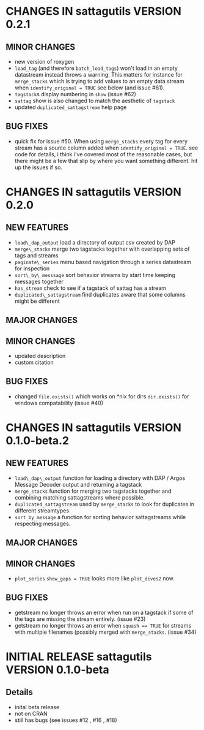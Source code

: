 # CHANGES IN sattagutils VERSION 0.2.1

## MINOR CHANGES
- new version of roxygen
- `load_tag` (and therefore `batch_load_tags`) won't load in an empty datastream instead throws a warning. This matters for instance for `merge_stacks` which is trying to add values to an empty data stream when `identify_original = TRUE` see below (and issue #61).
- `tagstack`s display numbering in `show` (issue #62)
- `sattag` show is also changed to match the aesthetic of `tagstack`
- updated `duplicated_sattagstream` help page

## BUG FIXES
- quick fix for issue #50. When using `merge_stacks` every tag for every stream has a source column added when `identify_original = TRUE`. see code for details, i think i've covered most of the reasonable cases, but there might be a few that slip by where you want something different. hit up the issues if so.


# CHANGES IN sattagutils VERSION 0.2.0

## NEW FEATURES
- `load\_dap_output` load a directory of output csv created by DAP
- `merge\_stacks` merge two tagstacks together with overlapping sets of tags and streams
- `paginate\_series` menu based navigation through a series datastream for inspection
- `sort\_by\_messsage` sort behavior streams by start time keeping messages together
- `has_stream` check to see if a tagstack of sattag has a stream
- `duplicated\_sattagstream` find duplicates aware that some columns might be different

## MAJOR CHANGES

## MINOR CHANGES
- updated description
- custom citation

## BUG FIXES
- changed `file.exists()` which works on \*nix for dirs `dir.exists()` for windows compatability (issue #40)


# CHANGES IN sattagutils VERSION 0.1.0-beta.2

## NEW FEATURES
- `load\_dap\_output` function for loading a directory with DAP / Argos Message Decoder output and returning a tagstack
- `merge_stacks` function for merging two tagstacks together and combining matching sattagstreams where possible.
- `duplicated_sattagstream` used by `merge_stacks` to look for duplicates in different streamtypes
- `sort_by_message` a function for sorting behavior sattagstreams while respecting messages.

## MAJOR CHANGES

## MINOR CHANGES
- `plot_series` `show_gaps = TRUE` looks more like `plot_dives2` now.

## BUG FIXES
- getstream no longer throws an error when run on a tagstack if some of the tags are missing the stream entirely. (issue #23)
- getstream no longer throws an error when `squash == TRUE` for streams with multiple filenames (possibly merged with `merge_stacks`. (issue #34)

# INITIAL RELEASE sattagutils VERSION 0.1.0-beta

## Details
- inital beta release
- not on CRAN
- still has bugs (see issues #12 , #16 , #18)
